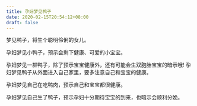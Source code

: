 ```yaml
---
title: 孕妇梦见鸭子
date: 2020-02-15T20:54:12+08:00
draft: false
---
```


梦见鸭子，将生个聪明伶俐的女儿。


孕妇梦见小鸭子，预示会剩下健康、可爱的小宝宝。


孕妇梦见一群鸭子，除了预示宝宝健康外，还有可能会生双胞胎宝宝的暗示哦!
孕妇梦见鸭子从外面进入自己家里，要多注意自己和宝宝的健康。


孕妇梦见自己在吃鸭肉，预示自己和宝宝都很健康。


孕妇梦见自己生了鸭子，预示孕妇十分期待宝宝的到来，也暗示会顺利分娩。


